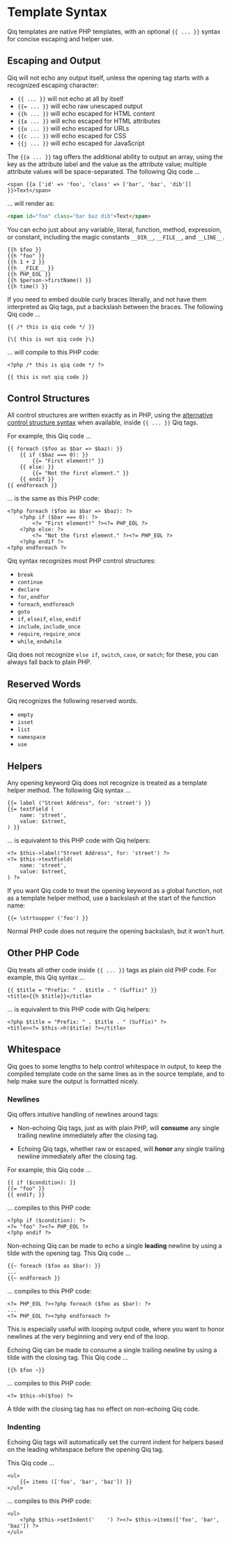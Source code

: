 # Template Syntax

Qiq templates are native PHP templates, with an optional `{{ ... }}` syntax for
concise escaping and helper use.

## Escaping and Output

Qiq will not echo any output itself, unless the opening tag starts with a
recognized escaping character:

- `{{ ... }}` will not echo at all by itself
- `{{= ... }}` will echo raw unescaped output
- `{{h ... }}` will echo escaped for HTML content
- `{{a ... }}` will echo escaped for HTML attributes
- `{{u ... }}` will echo escaped for URLs
- `{{c ... }}` will echo escaped for CSS
- `{{j ... }}` will echo escaped for JavaScript

The `{{a ... }}` tag offers the additional ability to output an array, using
the key as the attribute label and the value as the attribute value; multiple
attribute values will be space-separated. The following Qiq code ...

```qiq
<span {{a ['id' => 'foo', 'class' => ['bar', 'baz', 'dib']] }}>Text</span>
```

... will render as:

```html
<span id="foo" class="bar baz dib">Text</span>
```

You can echo just about any variable, literal, function, method, expression, or
constant, including the magic constants `__DIR__`, `__FILE__`, and `__LINE__`.

```qiq
{{h $foo }}
{{h "foo" }}
{{h 1 + 2 }}
{{h __FILE__ }}
{{h PHP_EOL }}
{{h $person->firstName() }}
{{h time() }}
```

If you need to embed double curly braces literally, and not have them
interpreted as Qiq tags, put a backslash between the braces. The following Qiq
code ...

```qiq
{{ /* this is qiq code */ }}

{\{ this is not qiq code }\}
```

... will compile to this PHP code:

```html+php
<?php /* this is qiq code */ ?>

{{ this is not qiq code }}
```

## Control Structures

All control structures are written exactly as in PHP, using the
[alternative control structure syntax](https://php.net/control-structures.alternative-syntax)
when available, inside `{{ ... }}` Qiq tags.

For example, this Qiq code ...

```qiq
{{ foreach ($foo as $bar => $baz): }}
    {{ if ($baz === 0): }}
        {{= "First element!" }}
    {{ else: }}
        {{= "Not the first element." }}
    {{ endif }}
{{ endforeach }}
```
... is the same as this PHP code:

```html+php
<?php foreach ($foo as $bar => $baz): ?>
    <?php if ($bar === 0): ?>
        <?= "First element!" ?><?= PHP_EOL ?>
    <?php else: ?>
        <?= "Not the first element." ?><?= PHP_EOL ?>
    <?php endif ?>
<?php endforeach ?>
```

Qiq syntax recognizes most PHP control structures:

- `break`
- `continue`
- `declare`
- `for`, `endfor`
- `foreach`, `endforeach`
- `goto`
- `if`, `elseif`, `else`, `endif`
- `include`, `include_once`
- `require`, `require_once`
- `while`, `endwhile`

Qiq does not recognize `else if`, `switch`, `case`, or `match`; for these, you
can always fall back to plain PHP.

## Reserved Words

Qiq recognizes the following reserved words.

- `empty`
- `isset`
- `list`
- `namespace`
- `use`

## Helpers

Any opening keyword Qiq does not recognize is treated as a template helper
method. The following Qiq syntax ...

```qiq
{{= label ("Street Address", for: 'street') }}
{{= textField (
    name: 'street',
    value: $street,
) }}
```

... is equivalent to this PHP code with Qiq helpers:

```html+php
<?= $this->label("Street Address", for: 'street') ?>
<?= $this->textField(
    name: 'street',
    value: $street,
) ?>
```

If you want Qiq code to treat the opening keyword as a global function, not
as a template helper method, use a backslash at the start of the function name:

```qiq
{{= \strtoupper ('foo') }}
```

Normal PHP code does not require the opening backslash, but it won't hurt.

## Other PHP Code

Qiq treats all other code inside `{{ ... }}` tags as plain old PHP code. For
example, this Qiq syntax ...

```qiq
{{ $title = "Prefix: " . $title . " (Suffix)" }}
<title>{{h $title}}</title>
```

... is equivalent to this PHP code with Qiq helpers:

```html+php
<?php $title = "Prefix: " . $title . " (Suffix)" ?>
<title><?= $this->h($title) ?></title>
```

## Whitespace

Qiq goes to some lengths to help control whitespace in output, to keep the
compiled template code on the same lines as in the source template, and to
help make sure the output is formatted nicely.

### Newlines

Qiq offers intuitive handling of newlines around tags:

- Non-echoing Qiq tags, just as with plain PHP, will **consume** any single
  trailing newline immediately after the closing tag.

- Echoing Qiq tags, whether raw or escaped, will **honor** any single trailing
  newline immediately after the closing tag.

For example, this Qiq code ...

```qiq
{{ if ($condition): }}
{{= "foo" }}
{{ endif; }}
```

... compiles to this PHP code:

```html+php
<?php if ($condition): ?>
<?= "foo" ?><?= PHP_EOL ?>
<?php endif ?>
```

Non-echoing Qiq can be made to echo a single **leading** newline by using a tilde
with the opening tag. This Qiq code ...

```qiq
{{~ foreach ($foo as $bar): }}
...
{{~ endforeach }}
```

... compiles to this PHP code:

```html+php
<?= PHP_EOL ?><?php foreach ($foo as $bar): ?>
...
<?= PHP_EOL ?><?php endforeach ?>
```

This is especially useful with looping output code, where you want to honor
newlines at the very beginning and very end of the loop.

Echoing Qiq can be made to consume a single trailing newline by using a tilde
with the closing tag. This Qiq code ...

```qiq
{{h $foo ~}}
```

... compiles to this PHP code:

```html+php
<?= $this->h($foo) ?>
```

A tilde with the closing tag has no effect on non-echoing Qiq code.

### Indenting

Echoing Qiq tags will automatically set the current indent for helpers based on
the leading whitespace before the opening Qiq tag.

This Qiq code ...

```qiq
<ul>
    {{= items (['foo', 'bar', 'baz']) }}
</ul>
```

... compiles to this PHP code:

```qiq
<ul>
    <?php $this->setIndent('    ') ?><?= $this->items(['foo', 'bar', 'baz']) ?>
</ul>
```
